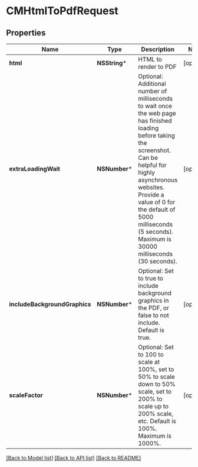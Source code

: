 # CMHtmlToPdfRequest

## Properties
Name | Type | Description | Notes
------------ | ------------- | ------------- | -------------
**html** | **NSString*** | HTML to render to PDF | [optional] 
**extraLoadingWait** | **NSNumber*** | Optional: Additional number of milliseconds to wait once the web page has finished loading before taking the screenshot.  Can be helpful for highly asynchronous websites. Provide a value of 0 for the default of 5000 milliseconds (5 seconds). Maximum is 30000 milliseconds (30 seconds). | [optional] 
**includeBackgroundGraphics** | **NSNumber*** | Optional: Set to true to include background graphics in the PDF, or false to not include.  Default is true. | [optional] 
**scaleFactor** | **NSNumber*** | Optional: Set to 100 to scale at 100%, set to 50% to scale down to 50% scale, set to 200% to scale up to 200% scale, etc.  Default is 100%. Maximum is 1000%. | [optional] 

[[Back to Model list]](../README.md#documentation-for-models) [[Back to API list]](../README.md#documentation-for-api-endpoints) [[Back to README]](../README.md)


